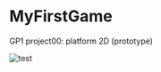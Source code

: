 # MyFirstGame
GP1 project00: platform 2D (prototype)

![test](https://github.com/gabevlogd/MyFirstGame/assets/72387126/3bd43746-390b-4f76-92a9-510acd0ba341)
